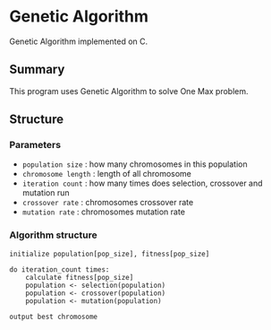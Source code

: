 # Genetic Algorithm

Genetic Algorithm implemented on C.

## Summary

This program uses Genetic Algorithm to solve One Max problem.

## Structure

### Parameters

* `population size` : how many chromosomes in this population
* `chromosome length` : length of all chromosome
* `iteration count` : how many times does selection, crossover and mutation run
* `crossover rate` : chromosomes crossover rate
* `mutation rate` : chromosomes mutation rate

### Algorithm structure

```pseudocode
initialize population[pop_size], fitness[pop_size]

do iteration_count times:
	calculate fitness[pop_size]
	population <- selection(population)
	population <- crossover(population)
	population <- mutation(population)

output best chromosome
```



